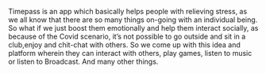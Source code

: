 
Timepass is an app which basically helps people with relieving stress, as we all know that there are so many things on-going with an individual being. So what if we just boost them emotionally and help them interact socially, as because of the Covid scenario, it’s not possible to go outside and sit in a club,enjoy and chit-chat with others. So we come up with this idea and platform wherein they can interact with others, play games, listen to music or listen to Broadcast. And many other things.
